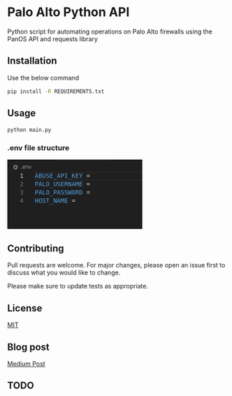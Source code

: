# Palo Alto Python API 

Python script for automating operations on Palo Alto firewalls using the PanOS API and requests library

## Installation

Use the below command

```bash
pip install -R REQUIREMENTS.txt
```

## Usage

```python
python main.py
```

### .env file structure

![alt text](res/env-structure.png)

## Contributing

Pull requests are welcome. For major changes, please open an issue first
to discuss what you would like to change.

Please make sure to update tests as appropriate.

## License

[MIT](https://choosealicense.com/licenses/mit/)

## Blog post

[Medium Post](https://medium.com/@itsprathap/automating-cyber-defense-unleash-pythons-power-for-effortless-firewall-management-0b743e2e083f)

## TODO   
